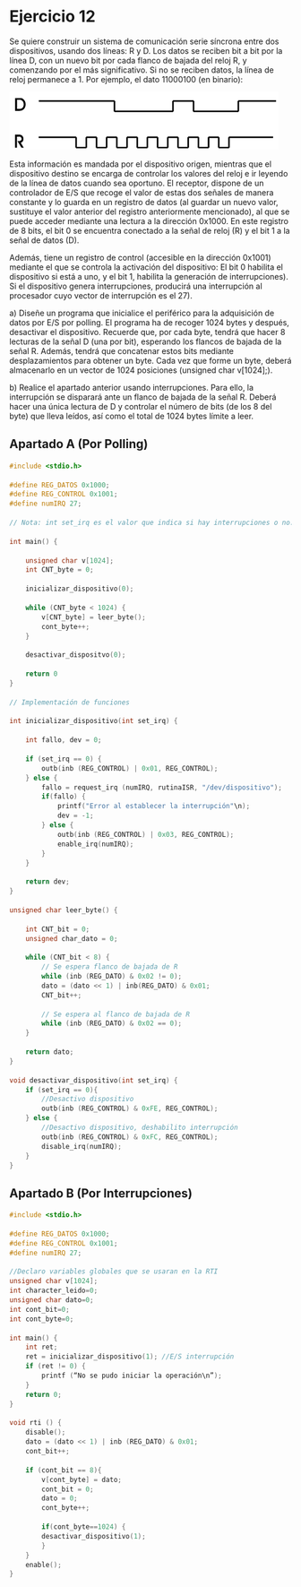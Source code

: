 # Ejercicio 12
Se quiere construir un sistema de comunicación serie síncrona entre dos dispositivos, usando dos líneas: 
R y D. Los datos se reciben bit a bit por la línea D, con un nuevo bit por cada flanco de bajada del reloj R, y 
comenzando por el más significativo. Si no se reciben datos, la línea de reloj permanece a 1. Por ejemplo, el dato 
11000100 (en binario): 

![12](/images/ejercicio12.png)

Esta información es mandada por el dispositivo origen, mientras que el dispositivo destino se encarga de 
controlar los valores del reloj e ir leyendo de la línea de datos cuando sea oportuno. El receptor, dispone de un 
controlador de E/S que recoge el valor de estas dos señales de manera constante y lo guarda en un registro de 
datos (al guardar un nuevo valor, sustituye el valor anterior del registro anteriormente mencionado), al que se 
puede acceder mediante una lectura a la dirección 0x1000. En este registro de 8 bits, el bit 0 se encuentra 
conectado a la señal de reloj (R) y el bit 1 a la señal de datos (D). 

Además, tiene un registro de control (accesible en la dirección 0x1001) mediante el que se controla la 
activación del dispositivo: El bit 0 habilita el dispositivo si está a uno, y el bit 1, habilita la generación de 
interrupciones). Si el dispositivo genera interrupciones, producirá una interrupción al procesador cuyo vector 
de interrupción es el 27). 

a) Diseñe un programa que inicialice el periférico para la adquisición de datos por E/S por polling. El 
programa ha de recoger 1024 bytes y después, desactivar el dispositivo. Recuerde que, por cada byte, 
tendrá que hacer 8 lecturas de la señal D (una por bit), esperando los flancos de bajada de la señal R. 
Además, tendrá que concatenar estos bits mediante desplazamientos para obtener un byte. Cada vez 
que forme un byte, deberá almacenarlo en un vector de 1024 posiciones (unsigned char v[1024];). 

b) Realice el apartado anterior usando interrupciones. Para ello, la interrupción se disparará ante un flanco 
de bajada de la señal R. Deberá hacer una única lectura de D y controlar el número de bits (de los 8 del 
byte) que lleva leídos, así como el total de 1024 bytes límite a leer. 

## Apartado A (Por Polling)

```c
#include <stdio.h>

#define REG_DATOS 0x1000;
#define REG_CONTROL 0x1001;
#define numIRQ 27;

// Nota: int set_irq es el valor que indica si hay interrupciones o no. Si está desactivado se hace por Polling

int main() {

    unsigned char v[1024];
    int CNT_byte = 0;

    inicializar_dispositivo(0);

    while (CNT_byte < 1024) {
        v[CNT_byte] = leer_byte();
        cont_byte++;
    }

    desactivar_dispositvo(0);

    return 0
}

// Implementación de funciones

int inicializar_dispositivo(int set_irq) {

    int fallo, dev = 0;

    if (set_irq == 0) {
        outb(inb (REG_CONTROL) | 0x01, REG_CONTROL);
    } else {
        fallo = request_irq (numIRQ, rutinaISR, "/dev/dispositivo");
        if(fallo) {
            printf("Error al establecer la interrupción"\n);
            dev = -1;
        } else {
            outb(inb (REG_CONTROL) | 0x03, REG_CONTROL);
            enable_irq(numIRQ);
        }
    }

    return dev;
}

unsigned char leer_byte() {

    int CNT_bit = 0;
    unsigned char_dato = 0;

    while (CNT_bit < 8) {
        // Se espera flanco de bajada de R
        while (inb (REG_DATO) & 0x02 != 0);
        dato = (dato << 1) | inb(REG_DATO) & 0x01;
        CNT_bit++;
        
        // Se espera al flanco de bajada de R
        while (inb (REG_DATO) & 0x02 == 0);
    }

    return dato;
}

void desactivar_dispositivo(int set_irq) {
    if (set_irq == 0){ 
        //Desactivo dispositivo 
        outb(inb (REG_CONTROL) & 0xFE, REG_CONTROL); 
    } else { 
        //Desactivo dispositivo, deshabilito interrupción  
        outb(inb (REG_CONTROL) & 0xFC, REG_CONTROL); 
        disable_irq(numIRQ); 
    } 
}
```

## Apartado B (Por Interrupciones)

```c
#include <stdio.h>

#define REG_DATOS 0x1000;
#define REG_CONTROL 0x1001;
#define numIRQ 27;

//Declaro variables globales que se usaran en la RTI 
unsigned char v[1024]; 
int character_leido=0; 
unsigned char dato=0; 
int cont_bit=0; 
int cont_byte=0; 

int main() { 
    int ret; 
    ret = inicializar_dispositivo(1); //E/S interrupción 
    if (ret != 0) { 
        printf (“No se pudo iniciar la operación\n”); 
    } 
    return 0; 
}

void rti () { 
    disable(); 
    dato = (dato << 1) | inb (REG_DATO) & 0x01; 
    cont_bit++; 

    if (cont_bit == 8){ 
        v[cont_byte] = dato; 
        cont_bit = 0; 
        dato = 0; 
        cont_byte++; 

        if(cont_byte==1024) { 
        desactivar_dispositivo(1); 
        } 
    } 
    enable(); 
}
```